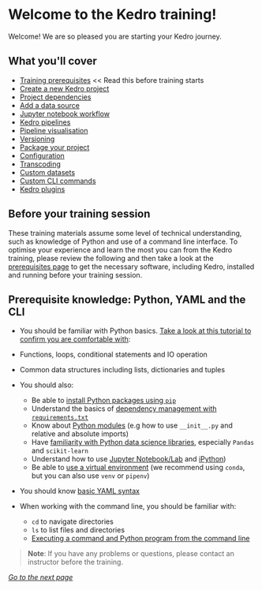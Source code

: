 # Welcome to the Kedro training!
Welcome! We are so pleased you are starting your Kedro journey.

## What you'll cover

* [Training prerequisites](./02_prerequisites.md) << Read this before training starts
* [Create a new Kedro project](./03_new_project.md)
* [Project dependencies](./04_dependencies.md)
* [Add a data source](./05_connect_data_sources.md)
* [Jupyter notebook workflow](./06_jupyter_notebook_workflow.md)
* [Kedro pipelines](./07_pipelines.md)
* [Pipeline visualisation](./08_visualisation.md)
* [Versioning](./09_versioning.md)
* [Package your project](./10_package_project.md)
* [Configuration](./11_configuration.md)
* [Transcoding](./12_transcoding.md)
* [Custom datasets](./13_custom_datasets.md)
* [Custom CLI commands](./14_custom_cli_commands.md)
* [Kedro plugins](./15_plugins.md)


## Before your training session

These training materials assume some level of technical understanding, such as knowledge of Python and use of a command line interface. To optimise your experience and learn the most you can from the Kedro training, please review the following and then take a look at the [prerequisites page](./02_prerequisites.md) to get the necessary software, including Kedro, installed and running before your training session. 

## Prerequisite knowledge: Python, YAML and the CLI

-  You should be familiar with Python basics. [Take a look at this tutorial to confirm you are comfortable with](https://docs.python.org/3/tutorial/):

  - Functions, loops, conditional statements and IO operation
  - Common data structures including lists, dictionaries and tuples

- You should also:
  - Be able to [install Python packages using `pip`](https://pip.pypa.io/en/stable/quickstart/)
  - Understand the basics of [dependency management with `requirements.txt`](https://pip.pypa.io/en/latest/user_guide/#requirements-files)
  - Know about [Python modules](https://docs.python.org/3/tutorial/modules.html) (e.g how to use `__init__.py` and relative and absolute imports)
  - Have [familiarity with Python data science libraries](https://towardsdatascience.com/top-10-python-libraries-for-data-science-cd82294ec266), especially `Pandas` and `scikit-learn`
  - Understand how to use [Jupyter Notebook/Lab](https://www.dataquest.io/blog/jupyter-notebook-tutorial/) and [iPython](https://www.codecademy.com/articles/how-to-use-ipython))
  - Be able to [use a virtual environment](https://docs.python.org/3/tutorial/venv.html) (we recommend using `conda`, but you can also use `venv` or `pipenv`)
  
- You should know [basic YAML syntax](https://yaml.org/)

- When working with the command line, you should be familiar with:
    
  -  `cd` to navigate directories
  -  `ls` to list files and directories
  -  [Executing a command and Python program from the command line](https://realpython.com/run-python-scripts/#how-to-run-python-scripts-using-the-command-line)


>**Note**: If you have any problems or questions, please contact an instructor before the training.



_[Go to the next page](./02_prerequisites.md)_
